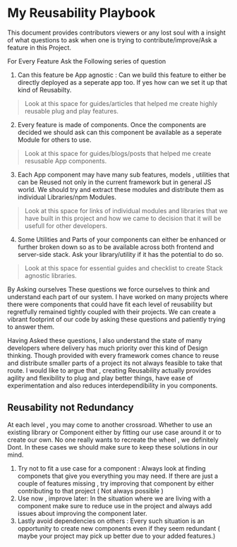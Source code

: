 # My Reusability Playbook 

This document provides contributors viewers or any lost soul with a insight of what questions to ask when one is trying to contribute/improve/Ask a feature in this Project. 

For Every Feature Ask the Following series of question

1. Can this feature be App agnostic : Can we build this feature to either be directly deployed as a seperate app too. If yes how can we set it up that kind of Reusabilty. 

> Look at this space for guides/articles that helped me create highly reusable plug and play features.

2. Every feature is made of components. Once the components are decided we should ask can this component be available as a seperate Module for others to use.

> Look at this space for guides/blogs/posts that helped me create resusable App components.

3. Each App component may have many sub features, models , utilities that can be Reused not only in the current framework but in general JS world. We should try and extract these modules and distribute them as individual Libraries/npm Modules.

> Look at this space for links of individual modules and libraries that we have built in this project and how we came to decision that it will be usefull for other developers.

4. Some Utilities and Parts of your components can either be enhanced or further broken down so as to be available across both frontend and server-side stack. Ask your library/utility if it has the potential to do so.

> Look at this space for essential guides and checklist to create Stack agnostic libraries. 



By Asking ourselves These questions we force ourselves to think and understand each part of our system. I have worked on many projects where there were components that could have fit each level of reusability but regretfully remained tightly coupled with their projects. We can create a vibrant footprint of our code by asking these questions and patiently trying to answer them. 

Having Asked these questions, I also understand the state of many developers where delivery has much priority over this kind of Design thinking. Though provided with every framework comes chance to reuse and distribute smaller parts of a project its not always feasible to take that route. I would like to argue that , creating Reusability actually provides agility and flexibility to plug and play better things, have ease of experimentation and also reduces interdependibility in you components. 


## Reusability not Redundancy 

At each level , you may come to another crossroad. Whether to use an existing library or Component either by fitting our use case around it or to create our own. No one really wants to recreate the wheel , we definitely Dont. In these cases we should make sure to keep these solutions in our mind. 

1. Try not to fit a use case for a component : Always look at finding componets that give you everything you may need. If there are just a couple of features missing , try improving that component by either contributing to that project ( Not always possible )
2. Use now , improve later: In the situation where we are living with a component make sure to reduce use in the project and always add issues about improving the component later.
3. Lastly avoid dependencies on others : Every such situation is an opportunity to create new components even if they seem redundant ( maybe your project may pick up better due to your added features.) 





